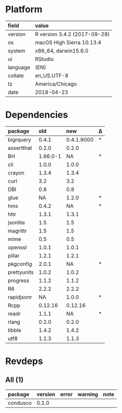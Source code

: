 # Platform

|field    |value                        |
|:--------|:----------------------------|
|version  |R version 3.4.2 (2017-09-28) |
|os       |macOS High Sierra 10.13.4    |
|system   |x86_64, darwin15.6.0         |
|ui       |RStudio                      |
|language |(EN)                         |
|collate  |en_US.UTF-8                  |
|tz       |America/Chicago              |
|date     |2018-04-23                   |

# Dependencies

|package     |old      |new        |Δ  |
|:-----------|:--------|:----------|:--|
|bigrquery   |0.4.1    |0.4.1.9000 |*  |
|assertthat  |0.2.0    |0.2.0      |   |
|BH          |1.66.0-1 |NA         |*  |
|cli         |1.0.0    |1.0.0      |   |
|crayon      |1.3.4    |1.3.4      |   |
|curl        |3.2      |3.2        |   |
|DBI         |0.8      |0.8        |   |
|glue        |NA       |1.2.0      |*  |
|hms         |0.4.2    |NA         |*  |
|httr        |1.3.1    |1.3.1      |   |
|jsonlite    |1.5      |1.5        |   |
|magrittr    |1.5      |1.5        |   |
|mime        |0.5      |0.5        |   |
|openssl     |1.0.1    |1.0.1      |   |
|pillar      |1.2.1    |1.2.1      |   |
|pkgconfig   |2.0.1    |NA         |*  |
|prettyunits |1.0.2    |1.0.2      |   |
|progress    |1.1.2    |1.1.2      |   |
|R6          |2.2.2    |2.2.2      |   |
|rapidjsonr  |NA       |1.0.0      |*  |
|Rcpp        |0.12.16  |0.12.16    |   |
|readr       |1.1.1    |NA         |*  |
|rlang       |0.2.0    |0.2.0      |   |
|tibble      |1.4.2    |1.4.2      |   |
|utf8        |1.1.3    |1.1.3      |   |

# Revdeps

## All (1)

|package  |version |error |warning |note |
|:--------|:-------|:-----|:-------|:----|
|condusco |0.1.0   |      |        |     |

